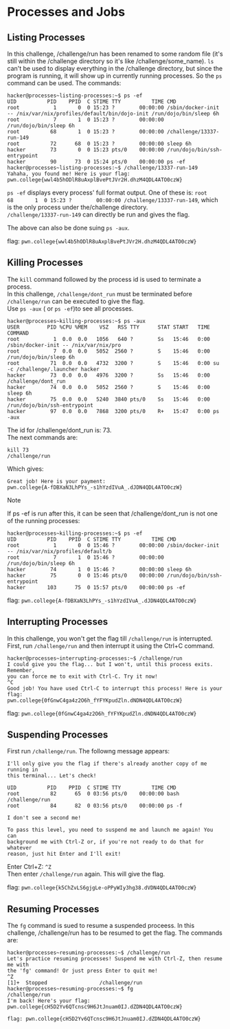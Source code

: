 # Processes and Jobs

## Listing Processes
In this challenge, /challenge/run has been renamed to some random file (it's still within the /challenge directory so it's like /challenge/some_name).
`ls` can't be used to display everything in the /challenge directory, but since the program is running, it will show up in currently running processes. 
So the `ps` command can be used.
The commands: 
```
hacker@processes~listing-processes:~$ ps -ef
UID          PID    PPID  C STIME TTY          TIME CMD
root           1       0  0 15:23 ?        00:00:00 /sbin/docker-init -- /nix/var/nix/profiles/default/bin/dojo-init /run/dojo/bin/sleep 6h
root           7       1  0 15:23 ?        00:00:00 /run/dojo/bin/sleep 6h
root          68       1  0 15:23 ?        00:00:00 /challenge/13337-run-149
root          72      68  0 15:23 ?        00:00:00 sleep 6h
hacker        73       0  0 15:23 pts/0    00:00:00 /run/dojo/bin/ssh-entrypoint
hacker        90      73  0 15:24 pts/0    00:00:00 ps -ef
hacker@processes~listing-processes:~$ /challenge/13337-run-149
Yahaha, you found me! Here is your flag:
pwn.college{wwl4b5hODlR8uAxplBvePtJVr2H.dhzM4QDL4ATO0czW}
```
`ps -ef` displays every process' full format output. One of these is: `root          68       1  0 15:23 ?        00:00:00 /challenge/13337-run-149`, which is the only process under the/challenge directory.  
`/challenge/13337-run-149` can directly be run and gives the flag.  

The above can also be done suing `ps -aux`.

flag: `pwn.college{wwl4b5hODlR8uAxplBvePtJVr2H.dhzM4QDL4ATO0czW}`

## Killing Processes
The `kill` command followed by the process id is used to terminate a process.  
In this challenge, `/challenge/dont_run` must be terminated before `/challenge/run` can be executed to give the flag.  
Use `ps -aux` ( or `ps -ef`)to see all processes.  
```
hacker@processes~killing-processes:~$ ps -aux
USER         PID %CPU %MEM    VSZ   RSS TTY      STAT START   TIME COMMAND
root           1  0.0  0.0   1056   640 ?        Ss   15:46   0:00 /sbin/docker-init -- /nix/var/nix/pro
root           7  0.0  0.0   5052  2560 ?        S    15:46   0:00 /run/dojo/bin/sleep 6h
root          71  0.0  0.0   4732  3200 ?        S    15:46   0:00 su -c /challenge/.launcher hacker
hacker        73  0.0  0.0   4976  3200 ?        Ss   15:46   0:00 /challenge/dont_run
hacker        74  0.0  0.0   5052  2560 ?        S    15:46   0:00 sleep 6h
hacker        75  0.0  0.0   5240  3840 pts/0    Ss   15:46   0:00 /run/dojo/bin/ssh-entrypoint
hacker        97  0.0  0.0   7868  3200 pts/0    R+   15:47   0:00 ps -aux
```
The id for /challenge/dont_run is: 73.  
The next commands are: 
```
kill 73
/challenge/run
```
Which gives:
```
Great job! Here is your payment:
pwn.college{A-fDBXaN3LhPYs_-s1hYzdIVuA_.dJDN4QDL4ATO0czW}
```

>[!NOTE]
>If ps -ef is run after this, it can be seen that /challenge/dont_run is not one of the running processes:
```
hacker@processes~killing-processes:~$ ps -ef
UID          PID    PPID  C STIME TTY          TIME CMD
root           1       0  0 15:46 ?        00:00:00 /sbin/docker-init -- /nix/var/nix/profiles/default/b
root           7       1  0 15:46 ?        00:00:00 /run/dojo/bin/sleep 6h
hacker        74       1  0 15:46 ?        00:00:00 sleep 6h
hacker        75       0  0 15:46 pts/0    00:00:00 /run/dojo/bin/ssh-entrypoint
hacker       103      75  0 15:57 pts/0    00:00:00 ps -ef
```


flag: `pwn.college{A-fDBXaN3LhPYs_-s1hYzdIVuA_.dJDN4QDL4ATO0czW}`

## Interrupting Processes
In this challenge, you won't get the flag till `/challenge/run` is interrupted.  
First, run `/challenge/run` and then interrupt it using the Ctrl+C command.  
```
hacker@processes~interrupting-processes:~$ /challenge/run
I could give you the flag... but I won't, until this process exits. Remember,
you can force me to exit with Ctrl-C. Try it now!
^C
Good job! You have used Ctrl-C to interrupt this process! Here is your flag:
pwn.college{0fGnwC4ga4z2O6h_fYFYKpudZln.dNDN4QDL4ATO0czW}
```
flag: `pwn.college{0fGnwC4ga4z2O6h_fYFYKpudZln.dNDN4QDL4ATO0czW}`  

## Suspending Processes

First run `/challenge/run`. The followng message appears:
```
I'll only give you the flag if there's already another copy of me running in
this terminal... Let's check!

UID          PID    PPID  C STIME TTY          TIME CMD
root          82      65  0 03:56 pts/0    00:00:00 bash /challenge/run
root          84      82  0 03:56 pts/0    00:00:00 ps -f

I don't see a second me!

To pass this level, you need to suspend me and launch me again! You can
background me with Ctrl-Z or, if you're not ready to do that for whatever
reason, just hit Enter and I'll exit!
```
Enter Ctrl+Z: `^Z`  
Then enter `/challenge/run` again. This will give the flag.  

flag: `pwn.college{k5ChZvLS6gjgLe-oPPyWIy3hg38.dVDN4QDL4ATO0czW}`

## Resuming Processes
The `fg` command is sued to resume a suspended proceess. In this challenge, /challenge/run has to be resumed to get the flag. The commands are:
```
hacker@processes~resuming-processes:~$ /challenge/run
Let's practice resuming processes! Suspend me with Ctrl-Z, then resume me with
the 'fg' command! Or just press Enter to quit me!
^Z
[1]+  Stopped                 /challenge/run
hacker@processes~resuming-processes:~$ fg
/challenge/run
I'm back! Here's your flag:
pwn.college{cH5D2Yv6QTcnsc9H6JtJnuam0IJ.dZDN4QDL4ATO0czW}
```

`flag: pwn.college{cH5D2Yv6QTcnsc9H6JtJnuam0IJ.dZDN4QDL4ATO0czW}`
